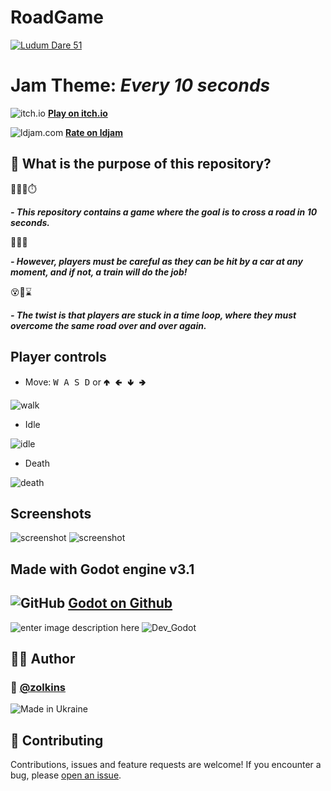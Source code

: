 # RoadGame
[![Ludum Dare 51](https://static.jam.host/raw/f84/a4/z/5347c.png)](https://ldjam.com/events/ludum-dare/51/roadgame)

# Jam Theme: *Every 10 seconds*
![itch.io](https://itch.io/favicon.ico) [**Play on itch.io**](https://zolkins.itch.io/road-game)

![ldjam.com](https://ldjam.com/favicon.ico) [**Rate on ldjam**](https://ldjam.com/events/ludum-dare/51/roadgame)

## 🤔 What is the purpose of this repository?

🚦🏃‍♂️⏱️

***- This repository contains a game where the goal is to cross a road in 10 seconds.*** 

🚗💥🚂

***- However, players must be careful as they can be hit by a car at any moment, and if not, a train will do the job!*** 

😵🔄⌛

***- The twist is that players are stuck in a time loop, where they must overcome the same road over and over again.***

##  Player controls

- Move: <kbd>W A S D</kbd> or  <kbd>🢁 🢀 🢃 🢂</kbd> 

![walk](https://i.imgur.com/ahNHGYx.gif)
- Idle

![idle](https://i.imgur.com/l9ktEZV.gif)
- Death

![death](https://i.imgur.com/TVzfOxD.gif)

## Screenshots
![screenshot](https://i.imgur.com/w2ba3Wf.png)
![screenshot](https://i.imgur.com/u7bHZNf.png)

##  Made with Godot engine v3.1
## ![GitHub](https://github.githubassets.com/favicons/favicon-dark.png) [**Godot on Github**](https://github.com/godotengine/godot)
![enter image description here](https://upload.wikimedia.org/wikipedia/commons/thumb/5/5a/Godot_logo.svg/1280px-Godot_logo.svg.png)
![Dev_Godot](https://i.imgur.com/0C5jbKp.png)

## 👨‍💻 Author
### 👤 [@zolkins](https://github.com/zolkins)
![Made in Ukraine](https://i.imgur.com/WNuB6C0.png)

##  🤝 Contributing
Contributions, issues and feature requests are welcome!
If you encounter a bug, please [open an issue](https://github.com/zolkins/RoadGame/issues/new).
